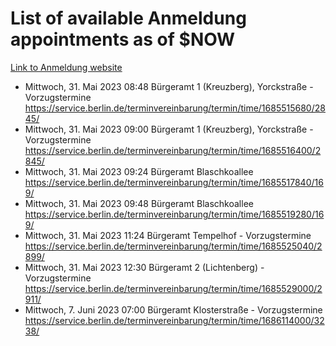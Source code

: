 # List of available Anmeldung appointments as of $NOW
[Link to Anmeldung website](https://service.berlin.de/terminvereinbarung/termin/tag.php?termin=1&anliegen[]=120686&dienstleisterlist=122210,122217,327316,122219,327312,122227,327314,122231,327346,122243,327348,122254,122252,329742,122260,329745,122262,329748,122271,327278,122273,327274,122277,327276,330436,122280,327294,122282,327290,122284,327292,122291,327270,122285,327266,122286,327264,122296,327268,150230,329760,122297,327286,122294,327284,122312,329763,122314,329775,122304,327330,122311,327334,122309,327332,317869,122281,327352,122279,329772,122283,122276,327324,122274,327326,122267,329766,122246,327318,122251,327320,122257,327322,122208,327298,122226,327300&herkunft=http%3A%2F%2Fservice.berlin.de%2Fdienstleistung%2F120686%2F)
- Mittwoch, 31. Mai 2023 08:48 Bürgeramt 1 (Kreuzberg), Yorckstraße - Vorzugstermine https://service.berlin.de/terminvereinbarung/termin/time/1685515680/2845/
- Mittwoch, 31. Mai 2023 09:00 Bürgeramt 1 (Kreuzberg), Yorckstraße - Vorzugstermine https://service.berlin.de/terminvereinbarung/termin/time/1685516400/2845/
- Mittwoch, 31. Mai 2023 09:24 Bürgeramt Blaschkoallee https://service.berlin.de/terminvereinbarung/termin/time/1685517840/169/
- Mittwoch, 31. Mai 2023 09:48 Bürgeramt Blaschkoallee https://service.berlin.de/terminvereinbarung/termin/time/1685519280/169/
- Mittwoch, 31. Mai 2023 11:24 Bürgeramt Tempelhof - Vorzugstermine https://service.berlin.de/terminvereinbarung/termin/time/1685525040/2899/
- Mittwoch, 31. Mai 2023 12:30 Bürgeramt 2 (Lichtenberg) - Vorzugstermine https://service.berlin.de/terminvereinbarung/termin/time/1685529000/2911/
- Mittwoch, 7. Juni 2023 07:00 Bürgeramt Klosterstraße - Vorzugstermine https://service.berlin.de/terminvereinbarung/termin/time/1686114000/3238/
